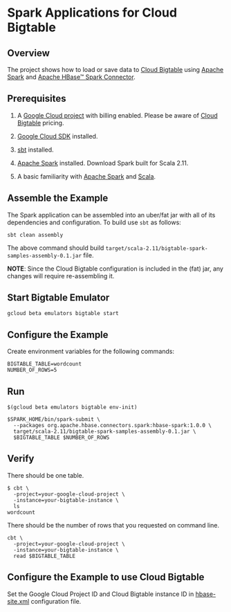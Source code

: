 # Spark Applications for Cloud Bigtable

## Overview

The project shows how to load or save data to [Cloud Bigtable](https://cloud.google.com/bigtable) using [Apache Spark](https://spark.apache.org/) and [Apache HBase™ Spark Connector](https://github.com/apache/hbase-connectors/tree/master/spark).

## Prerequisites

1. A [Google Cloud project](https://console.cloud.google.com/) with billing enabled.
Please be aware of [Cloud Bigtable](https://cloud.google.com/bigtable/pricing) pricing.

1. [Google Cloud SDK](https://cloud.google.com/sdk/) installed.

1. [sbt](https://www.scala-sbt.org/) installed.

1. [Apache Spark](https://spark.apache.org/) installed. Download Spark built for Scala 2.11.

1. A basic familiarity with [Apache Spark](https://spark.apache.org/) and [Scala](https://www.scala-lang.org/).

## Assemble the Example

The Spark application can be assembled into an uber/fat jar with all of its dependencies and configuration. To build use `sbt` as follows:

```
sbt clean assembly
```

The above command should build `target/scala-2.11/bigtable-spark-samples-assembly-0.1.jar` file.

**NOTE**: Since the Cloud Bigtable configuration is included in the (fat) jar, any changes will require re-assembling it.

## Start Bigtable Emulator

```
gcloud beta emulators bigtable start
```

## Configure the Example

Create environment variables for the following commands:

```
BIGTABLE_TABLE=wordcount
NUMBER_OF_ROWS=5
```

## Run

```
$(gcloud beta emulators bigtable env-init)
```

```
$SPARK_HOME/bin/spark-submit \
  --packages org.apache.hbase.connectors.spark:hbase-spark:1.0.0 \
  target/scala-2.11/bigtable-spark-samples-assembly-0.1.jar \
  $BIGTABLE_TABLE $NUMBER_OF_ROWS
```

## Verify

There should be one table.

```
$ cbt \
  -project=your-google-cloud-project \
  -instance=your-bigtable-instance \
  ls
wordcount
```

There should be the number of rows that you requested on command line.

```
cbt \
  -project=your-google-cloud-project \
  -instance=your-bigtable-instance \
  read $BIGTABLE_TABLE
```

## Configure the Example to use Cloud Bigtable

Set the Google Cloud Project ID and Cloud Bigtable instance ID in [hbase-site.xml](src/main/resources/hbase-site.xml) configuration file.
